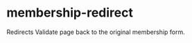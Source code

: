 membership-redirect
===================

Redirects Validate page back to the original membership form.

